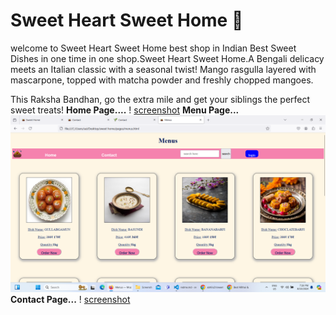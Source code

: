 # Sweet Heart Sweet Home 🧁

welcome to Sweet Heart Sweet Home best shop in Indian Best Sweet Dishes in one time in one shop.Sweet Heart Sweet Home.A Bengali delicacy meets an Italian classic with a seasonal twist!
Mango rasgulla layered with mascarpone, topped with matcha powder and freshly chopped mangoes.

This Raksha Bandhan, go the extra mile and get your siblings the perfect sweet treats!
<b>Home Page....</b>
! [screenshot](./../ssimg/home.png(184).png)
<b>Menu Page...</b>
![screenshot](./../ssimg/menu.png)
<b>Contact Page...</b>
! [screenshot](./../ssimg/contact.png)